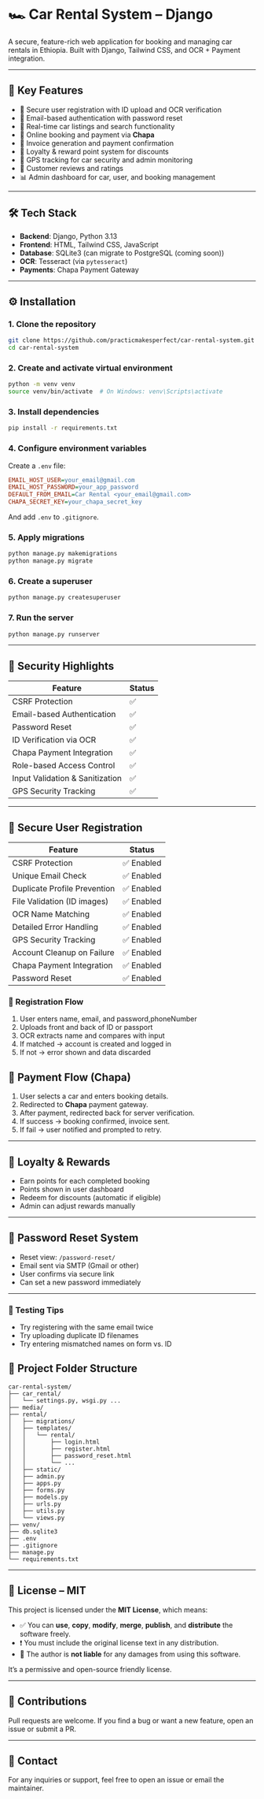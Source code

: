 
# 🏎️ Car Rental System – Django

A secure, feature-rich web application for booking and managing car rentals in Ethiopia. Built with Django, Tailwind CSS, and OCR + Payment integration.

---

## 📌 Key Features

- 🔐 Secure user registration with ID upload and OCR verification
- 📧 Email-based authentication with password reset
- 🚗 Real-time car listings and search functionality
- 📅 Online booking and payment via **Chapa**
- 🧾 Invoice generation and payment confirmation
- 🎁 Loyalty & reward point system for discounts
- 🧭 GPS tracking for car security and admin monitoring
- 💬 Customer reviews and ratings
- 📊 Admin dashboard for car, user, and booking management

---

## 🛠️ Tech Stack

- **Backend**: Django, Python 3.13
- **Frontend**: HTML, Tailwind CSS, JavaScript
- **Database**: SQLite3 (can migrate to PostgreSQL (coming soon))
- **OCR**: Tesseract (via `pytesseract`)
- **Payments**: Chapa Payment Gateway

---

## ⚙️ Installation

### 1. Clone the repository

```bash
git clone https://github.com/practicmakesperfect/car-rental-system.git
cd car-rental-system
```

### 2. Create and activate virtual environment

```bash
python -m venv venv
source venv/bin/activate  # On Windows: venv\Scripts\activate
```

### 3. Install dependencies

```bash
pip install -r requirements.txt
```

### 4. Configure environment variables

Create a `.env` file:

```ini
EMAIL_HOST_USER=your_email@gmail.com
EMAIL_HOST_PASSWORD=your_app_password
DEFAULT_FROM_EMAIL=Car Rental <your_email@gmail.com>
CHAPA_SECRET_KEY=your_chapa_secret_key
```

And add `.env` to `.gitignore`.

### 5. Apply migrations

```bash
python manage.py makemigrations
python manage.py migrate
```

### 6. Create a superuser

```bash
python manage.py createsuperuser
```

### 7. Run the server

```bash
python manage.py runserver
```

---

## 🔐 Security Highlights

| Feature                           | Status |
|----------------------------------|--------|
| CSRF Protection                  | ✅     |
| Email-based Authentication       | ✅     |
| Password Reset                   | ✅     |
| ID Verification via OCR          | ✅     |
| Chapa Payment Integration        | ✅     |
| Role-based Access Control        | ✅     |
| Input Validation & Sanitization  | ✅     |
| GPS Security Tracking            | ✅     |

---
## 🔐 Secure User Registration

| Feature                           | Status     |
|----------------------------------|------------|
| CSRF Protection                  | ✅ Enabled |
| Unique Email Check               | ✅ Enabled |
| Duplicate Profile Prevention     | ✅ Enabled |
| File Validation (ID images)      | ✅ Enabled |
| OCR Name Matching                | ✅ Enabled |
| Detailed Error Handling          | ✅ Enabled |
| GPS Security Tracking            | ✅ Enabled |
| Account Cleanup on Failure       | ✅ Enabled |
| Chapa Payment Integration        | ✅ Enabled |
| Password Reset                   | ✅ Enabled |


### 👥 Registration Flow

1. User enters name, email, and password,phoneNumber
2. Uploads front and back of ID or passport
3. OCR extracts name and compares with input
4. If matched → account is created and logged in
5. If not → error shown and data discarded

## 🧾 Payment Flow (Chapa)

1. User selects a car and enters booking details.
2. Redirected to **Chapa** payment gateway.
3. After payment, redirected back for server verification.
4. If success → booking confirmed, invoice sent.
5. If fail → user notified and prompted to retry.

---

## 🎁 Loyalty & Rewards

- Earn points for each completed booking
- Points shown in user dashboard
- Redeem for discounts (automatic if eligible)
- Admin can adjust rewards manually

---

## 📄 Password Reset System

- Reset view: `/password-reset/`
- Email sent via SMTP (Gmail or other)
- User confirms via secure link
- Can set a new password immediately

---
### 🧪 Testing Tips

- Try registering with the same email twice
- Try uploading duplicate ID filenames
- Try entering mismatched names on form vs. ID


## 📁 Project Folder Structure

```
car-rental-system/
├── car_rental/
│   └── settings.py, wsgi.py ...
├── media/
├── rental/
│   ├── migrations/
│   ├── templates/
│   │   └── rental/
│   │       ├── login.html
│   │       ├── register.html
│   │       ├── password_reset.html
│   │       └── ...
│   ├── static/
│   ├── admin.py
│   ├── apps.py
│   ├── forms.py
│   ├── models.py
│   ├── urls.py
│   ├── utils.py
│   └── views.py
├── venv/
├── db.sqlite3
├── .env
├── .gitignore
├── manage.py
└── requirements.txt
```

---

## 📄 License – MIT

This project is licensed under the **MIT License**, which means:

- ✅ You can **use**, **copy**, **modify**, **merge**, **publish**, and **distribute** the software freely.
- ❗ You must include the original license text in any distribution.
- 🚫 The author is **not liable** for any damages from using this software.

It’s a permissive and open-source friendly license.


---

## 🙌 Contributions

Pull requests are welcome. If you find a bug or want a new feature, open an issue or submit a PR.

---

## 📧 Contact

For any inquiries or support, feel free to open an issue or email the maintainer.
